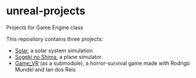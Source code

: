 # unreal-projects
Projects for Game Engine class

This repository contains three projects:
- [Solar](https://github.com/caiorulli/unreal-projects/tree/master/Solar), a solar system simulation
- [Sogeki no Shima](https://github.com/caiorulli/unreal-projects/tree/master/SogekiNoShima), a plane simulator
- [Game_VR](https://github.com/ZETMAN19/Game_VR) (as a submodule), a horror-survival game made with Rodrigo Mundel and Ian dos Reis
